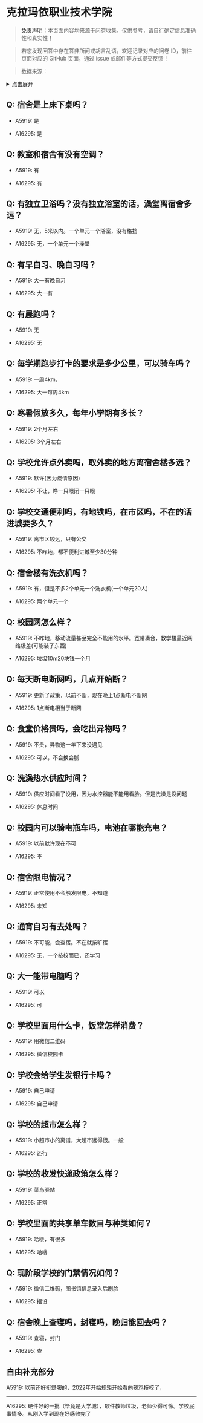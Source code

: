 # 克拉玛依职业技术学院

> [免责声明](https://colleges.chat/#_3)：本页面内容均来源于问卷收集，仅供参考，请自行确定信息准确性和真实性！

> 若您发现回答中存在答非所问或胡言乱语，欢迎记录对应的问卷 ID，前往页面对应的 GitHub 页面，通过 issue 或邮件等方式提交反馈！

> 数据来源：

<details><summary>点击展开</summary>
<ul>
<li>A5919: 匿名 (2022 年 06 月)</li>
<li>A16295: 匿名 (2022 年 10 月)</li>
</ul>
</details>

## Q: 宿舍是上床下桌吗？

- A5919: 是

- A16295: 是

## Q: 教室和宿舍有没有空调？

- A5919: 有

- A16295: 有

## Q: 有独立卫浴吗？没有独立浴室的话，澡堂离宿舍多远？

- A5919: 无，5米以内。一个单元一个浴室，没有格挡

- A16295: 无，一个单元一个澡堂

## Q: 有早自习、晚自习吗？

- A5919: 大一有晚自习

- A16295: 大一有

## Q: 有晨跑吗？

- A5919: 无

- A16295: 无

## Q: 每学期跑步打卡的要求是多少公里，可以骑车吗？

- A5919: 一周4km，

- A16295: 大一每周4km

## Q: 寒暑假放多久，每年小学期有多长？

- A5919: 2个月左右

- A16295: 3个月左右

## Q: 学校允许点外卖吗，取外卖的地方离宿舍楼多远？

- A5919: 默许(因为疫情原因)

- A16295: 不让，睁一只眼闭一只眼

## Q: 学校交通便利吗，有地铁吗，在市区吗，不在的话进城要多久？

- A5919: 离市区较远，只有公交

- A16295: 不咋地，都不便利进城至少30分钟

## Q: 宿舍楼有洗衣机吗？

- A5919: 有，但是不多2个单元一个洗衣机(一个单元20人)

- A16295: 两个单元一个

## Q: 校园网怎么样？

- A5919: 不咋地，移动流量甚至完全不能用的水平。宽带凑合，教学楼最近网络极差(可能装了东西)

- A16295: 垃圾10m20块钱一个月

## Q: 每天断电断网吗，几点开始断？

- A5919: 更新了政策，以前不断，现在晚上1点断电不断网

- A16295: 1点断电相当于断网

## Q: 食堂价格贵吗，会吃出异物吗？

- A5919: 不贵，异物这一年下来没遇见

- A16295: 可以，不会换会腻

## Q: 洗澡热水供应时间？

- A5919: 供应时间看了没用，因为水控器能不能用看脸。但是洗澡是没问题

- A16295: 休息时间

## Q: 校园内可以骑电瓶车吗，电池在哪能充电？

- A5919: 以前默许现在不可

- A16295: 不

## Q: 宿舍限电情况？

- A5919: 正常使用不会触发限电，不知道

- A16295: 未知

## Q: 通宵自习有去处吗？

- A5919: 不可能，会查宿。不在就按旷宿

- A16295: 无，一个技校而已，还学习

## Q: 大一能带电脑吗？

- A5919: 可以

- A16295: 可

## Q: 学校里面用什么卡，饭堂怎样消费？

- A5919: 用微信二维码

- A16295: 微信校园卡

## Q: 学校会给学生发银行卡吗？

- A5919: 自己申请

- A16295: 自己申请

## Q: 学校的超市怎么样？

- A5919: 小超市小的离谱，大超市远得很。一般

- A16295: 还行

## Q: 学校的收发快递政策怎么样？

- A5919: 菜鸟驿站

- A16295: 正常

## Q: 学校里面的共享单车数目与种类如何？

- A5919: 哈喽，有很多

- A16295: 哈喽

## Q: 现阶段学校的门禁情况如何？

- A5919: 微信二维码，图书馆信息录入后刷脸

- A16295: 摆设

## Q: 宿舍晚上查寝吗，封寝吗，晚归能回去吗？

- A5919: 查寝，封门

- A16295: 查

## 自由补充部分

A5919: 以前还好挺舒服的，2022年开始规矩开始看向辣鸡技校了，

***

A16295: 硬件好的一批（毕竟是大学城），软件教师垃圾，老师少得可怜。学校屁事情多。从刚入学到现在好感败完了